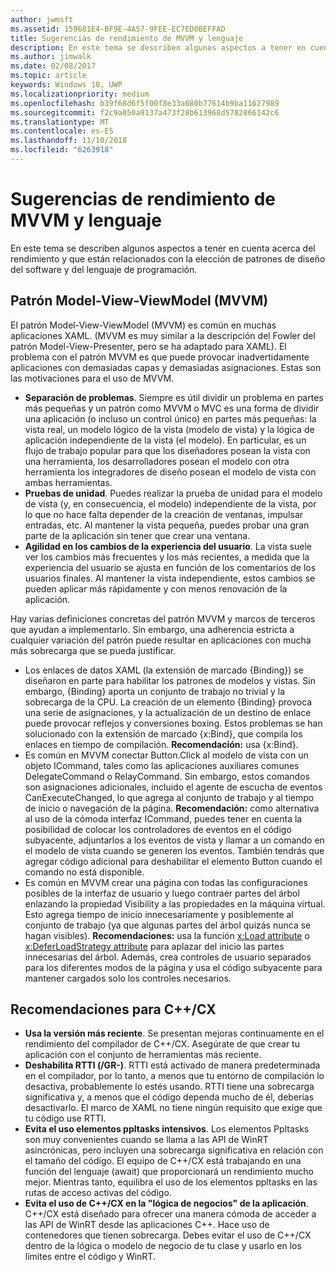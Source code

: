```yaml
---
author: jwmsft
ms.assetid: 159681E4-BF9E-4A57-9FEE-EC7ED0BEFFAD
title: Sugerencias de rendimiento de MVVM y lenguaje
description: En este tema se describen algunos aspectos a tener en cuenta acerca del rendimiento y que están relacionados con la elección de patrones de diseño del software y del lenguaje de programación.
ms.author: jimwalk
ms.date: 02/08/2017
ms.topic: article
keywords: Windows 10, UWP
ms.localizationpriority: medium
ms.openlocfilehash: b39f68d6f5f00f8e33a080b77614b9ba11627989
ms.sourcegitcommit: f2c9a050a9137a473f28b613968d5782866142c6
ms.translationtype: MT
ms.contentlocale: es-ES
ms.lasthandoff: 11/10/2018
ms.locfileid: "6263918"
---
```

# <a name="mvvm-and-language-performance-tips"></a>Sugerencias de rendimiento de MVVM y lenguaje


En este tema se describen algunos aspectos a tener en cuenta acerca del rendimiento y que están relacionados con la elección de patrones de diseño del software y del lenguaje de programación.

## <a name="the-model-view-viewmodel-mvvm-pattern"></a>Patrón Model-View-ViewModel (MVVM)

El patrón Model-View-ViewModel (MVVM) es común en muchas aplicaciones XAML. (MVVM es muy similar a la descripción del Fowler del patrón Model-View-Presenter, pero se ha adaptado para XAML). El problema con el patrón MVVM es que puede provocar inadvertidamente aplicaciones con demasiadas capas y demasiadas asignaciones. Estas son las motivaciones para el uso de MVVM.

-   **Separación de problemas**. Siempre es útil dividir un problema en partes más pequeñas y un patrón como MVVM o MVC es una forma de dividir una aplicación (o incluso un control único) en partes más pequeñas: la vista real, un modelo lógico de la vista (modelo de vista) y la lógica de aplicación independiente de la vista (el modelo). En particular, es un flujo de trabajo popular para que los diseñadores posean la vista con una herramienta, los desarrolladores posean el modelo con otra herramienta los integradores de diseño posean el modelo de vista con ambas herramientas.
-   **Pruebas de unidad**. Puedes realizar la prueba de unidad para el modelo de vista (y, en consecuencia, el modelo) independiente de la vista, por lo que no hace falta depender de la creación de ventanas, impulsar entradas, etc. Al mantener la vista pequeña, puedes probar una gran parte de la aplicación sin tener que crear una ventana.
-   **Agilidad en los cambios de la experiencia del usuario**. La vista suele ver los cambios más frecuentes y los más recientes, a medida que la experiencia del usuario se ajusta en función de los comentarios de los usuarios finales. Al mantener la vista independiente, estos cambios se pueden aplicar más rápidamente y con menos renovación de la aplicación.

Hay varias definiciones concretas del patrón MVVM y marcos de terceros que ayudan a implementarlo. Sin embargo, una adherencia estricta a cualquier variación del patrón puede resultar en aplicaciones con mucha más sobrecarga que se pueda justificar.

-   Los enlaces de datos XAML (la extensión de marcado {Binding}) se diseñaron en parte para habilitar los patrones de modelos y vistas. Sin embargo, {Binding} aporta un conjunto de trabajo no trivial y la sobrecarga de la CPU. La creación de un elemento {Binding} provoca una serie de asignaciones, y la actualización de un destino de enlace puede provocar reflejos y conversiones boxing. Estos problemas se han solucionado con la extensión de marcado {x:Bind}, que compila los enlaces en tiempo de compilación. **Recomendación:** usa {x:Bind}.
-   Es común en MVVM conectar Button.Click al modelo de vista con un objeto ICommand, tales como las aplicaciones auxiliares comunes DelegateCommand o RelayCommand. Sin embargo, estos comandos son asignaciones adicionales, incluido el agente de escucha de eventos CanExecuteChanged, lo que agrega al conjunto de trabajo y al tiempo de inicio o navegación de la página. **Recomendación:** como alternativa al uso de la cómoda interfaz ICommand, puedes tener en cuenta la posibilidad de colocar los controladores de eventos en el código subyacente, adjuntarlos a los eventos de vista y llamar a un comando en el modelo de vista cuando se generen los eventos. También tendrás que agregar código adicional para deshabilitar el elemento Button cuando el comando no está disponible.
-   Es común en MVVM crear una página con todas las configuraciones posibles de la interfaz de usuario y luego contraer partes del árbol enlazando la propiedad Visibility a las propiedades en la máquina virtual. Esto agrega tiempo de inicio innecesariamente y posiblemente al conjunto de trabajo (ya que algunas partes del árbol quizás nunca se hagan visibles). **Recomendaciones:** usa la función [x:Load attribute](../xaml-platform/x-load-attribute.md) o [x:DeferLoadStrategy attribute](../xaml-platform/x-deferloadstrategy-attribute.md) para aplazar del inicio las partes innecesarias del árbol. Además, crea controles de usuario separados para los diferentes modos de la página y usa el código subyacente para mantener cargados solo los controles necesarios.

## <a name="ccx-recommendations"></a>Recomendaciones para C++/CX

-   **Usa la versión más reciente**. Se presentan mejoras continuamente en el rendimiento del compilador de C++/CX. Asegúrate de que crear tu aplicación con el conjunto de herramientas más reciente.
-   **Deshabilita RTTI (/GR-)**. RTTI está activado de manera predeterminada en el compilador, por lo tanto, a menos que tu entorno de compilación lo desactiva, probablemente lo estés usando. RTTI tiene una sobrecarga significativa y, a menos que el código dependa mucho de él, deberías desactivarlo. El marco de XAML no tiene ningún requisito que exige que tu código use RTTI.
-   **Evita el uso elementos ppltasks intensivos**. Los elementos Ppltasks son muy convenientes cuando se llama a las API de WinRT asincrónicas, pero incluyen una sobrecarga significativa en relación con el tamaño del código. El equipo de C++/CX está trabajando en una función del lenguaje (await) que proporcionará un rendimiento mucho mejor. Mientras tanto, equilibra el uso de los elementos ppltasks en las rutas de acceso activas del código.
-   **Evita el uso de C++/CX en la "lógica de negocios" de la aplicación**. C++/CX está diseñado para ofrecer una manera cómoda de acceder a las API de WinRT desde las aplicaciones C++. Hace uso de contenedores que tienen sobrecarga. Debes evitar el uso de C++/CX dentro de la lógica o modelo de negocio de tu clase y usarlo en los límites entre el código y WinRT.